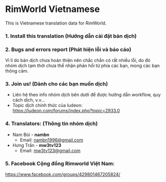 # RimWorld Vietnamese
This is Vietnamese translation data for RimWorld.

### 1. Install this translation (Hướng dẫn cài đặt bản dịch)


### 2. Bugs and errors report (Phát hiện lỗi và báo cáo)
Vì lí do bản dịch chưa hoàn thiện nên chắc chắn có rất nhiều lỗi, do đó nhóm dịch tạm thời chưa thể nhận phản hồi từ phía các bạn, mong các bạn thông cảm.

### 3. Join us! (Dành cho các bạn muốn dịch)
- Liên hệ theo info nhóm dịch bên dưới để được hướng dẫn workflow, quy cách dịch, v.v...
- Topic dịch chính thức của ludeon:<br>https://ludeon.com/forums/index.php?topic=2933.0<br>
  
### 4. Translators: (Thông tin nhóm dịch)
- Nam Bùi - **nambn**
    - Email: nambn1996@gmail.com
- Hưng Trần - **mw3tv123**
    - Email: mw3tv123@gmail.com

### 5. Facebook Cộng đồng Rimworld Việt Nam: 
https://www.facebook.com/groups/429801467205824/
